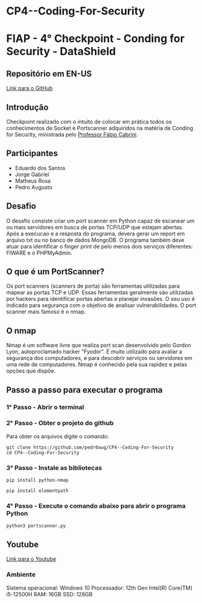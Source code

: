 # CP4--Coding-For-Security
# FIAP - 4° Checkpoint - Conding for Security - DataShield

## Repositório em EN-US
[Link para o GitHub](https://github.com/MatheusRosa800/CP2---CodingForSecurity---EN-US)

## Introdução
Checkpoint realizado com o intuito de colocar em prática todos os conhecimentos de Socket e Portscanner adquiridos na matéria de Conding for Security, ministrada pelo [Professor Fábio Cabrini](https://www.linkedin.com/in/fabio-cabrini/).

## Participantes
- Eduardo dos Santos
- Jorge Gabriel
- Matheus Rosa
- Pedro Augusto

## Desafio
O desafio consiste criar um port scanner em Python capaz de escanear um ou mais servidores em busca de portas TCP/UDP que estejam abertas. Após a execucao e a resposta do programa, devera gerar um report em arquivo txt ou no banco de dados MongoDB. O programa também deve atuar para identificar o finger print de pelo menos dois serviços diferentes: FIWARE e o PHPMyAdmin.

## O que é um PortScanner?
Os port scanners (scanners de porta) são ferramentas utilizadas para mapear as portas TCP e UDP. Essas ferramentas geralmente são utilizadas por hackers para identificar portas abertas e planejar invasões. O seu uso é indicado para segurança com o objetivo de analisar vulnerabilidades. O port scanner mais famoso é o nmap.

## O nmap
Nmap é um software livre que realiza port scan desenvolvido pelo Gordon Lyon, autoproclamado hacker "Fyodor". É muito utilizado para avaliar a segurança dos computadores, e para descobrir serviços ou servidores em uma rede de computadores. Nmap é conhecido pela sua rapidez e pelas opções que dispõe.

## Passo a passo para executar o programa

### 1° Passo - Abrir o terminal

### 2° Passo - Obter o projeto do github
Para obter os arquivos digite o comando: 
```
git clone https://github.com/pedr0aug/CP4--Coding-For-Security
cd CP4--Coding-For-Security
```
### 3° Passo - Instale as bibliotecas
```
pip install python-nmap
```
```
pip install elementpath
```
### 4° Passo - Execute o comando abaixo para abrir o programa Python
```
python3 portscanner.py
```

## Youtube
[Link para o Youtube](https://www.youtube.com/watch?v=LkSP2HUoYfM&ab_channel=PedroAugusto)


### Ambiente 
Sistema operacional: Windows 10
Processador: 12th Gen Intel(R) Core(TM) i5-12500H
RAM: 16GB
SSD: 128GB
